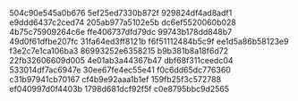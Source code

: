 504c90e545a0b676
5ef25ed7330b872f
929824df4ad8adf1
e9ddd6437c2ced74
205ab977a5102e5b
dc6ef5520060b028
4b75c75909264c6e
ffe406737dfd79dc
99743b178dd848b7
49d0f61dfbe207fc
31fa64ed3ff8121b
f6f51112484b5c9f
ee1d5a86b58123e9
f3e2c7e1ca106ba3
86993252e6358215
b9b381b8a18f6d72
22fb32606609d005
4e01ab3a44367b47
dbf68f311ceedc04
533014df7ac6947e
30ee67fe4ec55e41
f0c6dd65dc776360
c31b97941cb70167
cf4b9e92aaa1b1ef
159fb25f3c572788
ef040997d0f4403b
1798d681dcf92f5f
c0e8795bbc9d2565
